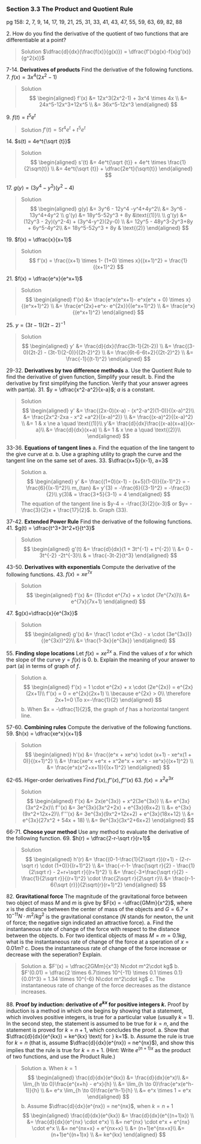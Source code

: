### Section 3.3 The Product and Quotient Rule
pg 158: 2, 7, 9, 14, 17, 19, 21, 25, 31, 33, 41, 43, 47, 55, 59, 63, 69, 82, 88

2\. How do you find the derivative of the quotient of two functions that are differentiable at a point?
>Solution
$\dfrac{d}{dx}(\frac{f(x)}{g(x)}) = \dfrac{f'(x)g(x)-f(x)g'(x)}{g^2(x)}$

7-14\. **Derivatives of products** Find the derivative of the following functions.
7\. $f(x) = 3x^4(2x^2-1)$
>Solution
$$
\begin{aligned}
f'(x) &= 12x^3(2x^2-1) + 3x^4 \times 4x \\
&= 24x^5-12x^3+12x^5 \\
&= 36x^5-12x^3
\end{aligned}
$$

9\. $f(t) = t^5e^t$
>Solution
$f'(t) = 5t^4e^t + t^5e^t$

14\. $s(t) = 4e^t{\sqrt {t}}$
>Solution
$$
\begin{aligned}
s'(t) &= 4e^t{\sqrt {t}} + 4e^t \times \frac{1}{2\sqrt{t}} \\
&= 4e^t{\sqrt {t}} + \dfrac{2e^t}{\sqrt{t}}
\end{aligned}
$$

17\. $g(y) = (3y^4-y^2)(y^2-4)$
>Solution
$$
\begin{aligned}
g(y) &= 3y^6 - 12y^4 -y^4+4y^2\\
&= 3y^6 - 13y^4+4y^2 \\
g'(y) &= 18y^5-52y^3 + 8y  &\text{(1)}\\
\\
g'(y) &= (12y^3 - 2y)(y^2-4)  + (3y^4-y^2)(2y-0) \\
&= 12y^5 - 48y^3-2y^3+8y + 6y^5-4y^2\\
&= 18y^5-52y^3 + 8y & \text{(2)}
\end{aligned}
$$

19\. $f(x) =  \dfrac{x}{x+1}$
>Solution
$$
f'(x) = \frac{(x+1) \times 1- (1+0) \times x}{(x+1)^2} = \frac{1}{(x+1)^2}
$$

21\. $f(x) = \dfrac{e^x}{e^x+1}$
>Solution
$$
\begin{aligned}
f'(x) &= \frac{e^x(e^x+1)- e^x(e^x + 0) \times x}{(e^x+1)^2} \\
&=  \frac{e^{2x}+e^x- e^{2x}}{(e^x+1)^2} \\
&= \frac{e^x}{(e^x+1)^2}
\end{aligned}
$$

25\. $y = (3t-1)(2t-2)^{-1}$
>Solution
$$
\begin{aligned}
y' &= \frac{d}{dx}(\frac{3t-1}{2t-2}) \\
&= \frac{(3-0)(2t-2) - (3t-1)(2-0)}{(2t-2)^2} \\
&= \frac{6t-6-6t+2}{(2t-2)^2} \\
&= \frac{-1}{(t-1)^2}
\end{aligned}
$$

29-32\. **Derivatives by two difference methods**
a. Use the Quotient Rule to find the derivative of given function, Simplify your result.
b. Find the derivative by first simplifying the function. Verify that your answer agrees with part(a).
31\. $y = \dfrac{x^2-a^2}{x-a}$;  $a$ is a constant.
>Solution
$$
\begin{aligned}
y' &= \frac{(2x-0)(x-a) - (x^2-a^2)(1-0)}{(x-a)^2}\\
&= \frac{2x^2-2xa - x^2 +a^2}{(x-a)^2)} \\
&= \frac{(x-a)^2}{(x-a)^2} \\
&= 1 & x \ne a \quad \text{(1)}\\
y'&= \frac{d}{dx}\frac{(x-a)(x+a)}{x-a}\\
&= \frac{d}{dx}(x+a) \\
&= 1 & x \ne a \quad \text{(2)}\\
\end{aligned}
$$

33-36\. **Equations of tangent lines**
a. Find the equation of the line tangent to the give curve at $a$.
b. Use a graphing utility to graph the curve and the tangent line on the same set of axes.
33\. $\dfrac{x+5}{x-1}, a=3$
>Solution
a.
$$
\begin{aligned}
y' &= \frac{(1+0)(x-1) - (x+5)(1-0)}{(x-1)^2} = -\frac{6}{(x-1)^2}\\
m_{tan} &= y'(3) = -\frac{6}{(3-1)^2} = -\frac{3}{2}\\
y(3)& = \frac{3+5}{3-1} = 4
\end{aligned}
$$
The equation of the tangent line is $y-4 = -\frac{3}{2}(x-3)$ or $y= -\frac{3}{2}x + \frac{17}{2}$.
b. Graph (33).

37-42\. **Extended Power Rule** Find the derivative of the following functions.
41\. $g(t) = \dfrac{t^3+3t^2+t}{t^3}$
>Solution
$$
\begin{aligned}
g'(t) &= \frac{d}{dx}(1 + 3t^{-1} + t^{-2}) \\
&= 0 - 3t^{-2} -2t^{-3}\\
& = \frac{-3t-2}{t^3}
\end{aligned}
$$

43-50\. **Derivatives with exponentials** Compute the derivative of the following functions.
43\. $f(x) = xe^{7x}$
>Solution
$$
\begin{aligned}
f'(x) &= (1)\cdot e^{7x} + x \cdot (7e^{7x})\\
&= e^{7x}(7x+1)
\end{aligned}
$$

47\. $g(x)=\dfrac{x}{e^{3x}}$
>Solution
$$
\begin{aligned}
g'(x) &= \frac{1 \cdot e^{3x} - x \cdot (3e^{3x})}{(e^{3x})^2}\\
&= \frac{1-3x}{e^{3x}}
\end{aligned}
$$

55\. **Finding slope locations** Let $f(x) = xe^{2x}$
a. Find the values of $x$ for which the slope of the curve $y=f(x)$ is $0$.
b. Explain the meaning of your answer to part (a) in terms of graph of $f$.
>Solution
a.
$$
\begin{aligned}
f'(x) = 1 \cdot e^{2x} + x \cdot (2e^{2x}) = e^{2x}(2x+1)\\
f'(x) = 0 = e^{2x}(2x+1) \\
\because e^{2x} > 0\\
\therefore 2x+1=0 \To x=-\frac{1}{2}
\end{aligned}
$$
b. When $x = -\dfrac{1}{2}$, the graph of $f$ has a horizontal tangent line.

57-60\. **Combining rules** Compute the derivative of the following functions.
59\. $h(x) = \dfrac{xe^x}{x+1}$
>Solution
$$
\begin{aligned}
h'(x) &= \frac{(e^x + xe^x) \cdot (x+1) - xe^x(1 + 0)}{(x+1)^2} \\
&= \frac{xe^x +e^x + x^2e^x + xe^x - xe^x}{(x+1)^2} \\
&= \frac{e^x(x^2+x+1)}{(x+1)^2}
\end{aligned}
$$

62-65\. Higer-order derivatives Find $f'(x), f''(x), f'''(x)$
63\. $f(x) = x^2e^{3x}$
>Solution
$$
\begin{aligned}
f'(x) &= 2x(e^{3x}) + x^2(3e^{3x}) \\
&= e^{3x}(3x^2+2x)\\
f''(x) &= 3e^{3x}(3x^2+2x) + e^{3x}(6x+2) \\
&= e^{3x}(9x^2+12x+2)\\
f'''(x) &= 3e^{3x}(9x^2+12x+2) + e^{3x}(18x+12) \\
&= e^{3x}(27x^2 + 54x + 18) \\
&= 9e^{3x}(3x^2+6x+2)
\end{aligned}
$$

66-71\. **Choose your method** Use any method to evaluate the derivative of the following function.
69\. $h(r) = \dfrac{2-r-\sqrt r}{r+1}$
>Solution
$$
\begin{aligned}
h'(r) &= \frac{(0-1-\frac{1}{2\sqrt r})(r+1) - (2-r-\sqrt r) \cdot (1+0)}{(r+1)^2} \\
&= \frac{-r-1- \frac{\sqrt r}{2} - \frac{1}{2\sqrt r} - 2+r+\sqrt r}{(r+1)^2} \\
&= \frac{-3+\frac{\sqrt r}{2} -\frac{1}{2\sqrt r}}{(r+1)^2} \cdot \frac{2\sqrt r}{2\sqrt r}\\
&= \frac{r-1-6{\sqrt {r}}}{2\sqrt{r}(r+1)^2}
\end{aligned}
$$

82\. **Gravitational force** The magnitude of the gravitational force between two object of mass $M$ and $m$ is give by $F(x) = -\dfrac{GMm}{x^2}$, where $x$ is the distance between the center of mass of the objects and $G=6.7\times 10^{-11}N\cdot m^2/kg^2$ is the gravitational constance ($N$ stands for newton, the unit of force; the negative sign indicated an attractive force).
a. Find the instantaneous rate of change of the force with respect to the distance between the objects.
b. For two identical objects of mass $M=m=0.1kg$, what is the instantaneous rate of change of the force at a speration of $x=0.01m$?
c. Does the instantaneous rate of change of the force increase or decrease with the seperation? Explain.
>Solution
a. $F'(x) = \dfrac{2GMm}{x^3} N\cdot m^2\cdot kg$
b. $F'(0.01) = \dfrac{2 \times 6.7\times 10^{-11} \times 0.1 \times 0.1}{0.01^3} = 1.34 \times 10^{-6} N\cdot m^2\cdot kg$
c. The instantaneous rate of change of the force decreases as the distance increases.

88\. **Proof by induction: derivative of $e^{kx}$ for positive integers $k$.** Proof by induction is a method in which one begins by showing that a statement, which involves positive integers, is true for a particular value (usually $k=1$). In the second step, the statement is assumed to be true for $k=n$, and the statement is proved for $k=n+1$, which concludes the proof.
a. Show that $\dfrac{d}{dx}(e^{kx}) = ke^{kx} \text{ for } k=1$.
b. Assume the rule is true for $k=n$ (that is, assume $\dfrac{d}{dx}(e^{nx}) = ne^{nx}$), and show this implies that the rule is true for $k=n+1$. (Hint: Write $e^{(n+1)x}$ as the product of two functions, and use the Product Rule.)
>Solution
a. When $k=1$
$$
\begin{aligned}
\frac{d}{dx}(e^{kx}) &= \frac{d}{dx}(e^x)\\
&= \lim_{h \to 0}\frac{e^{x+h} - e^x}{h} \\
&= \lim_{h \to 0}\frac{e^x(e^h-1)}{h} \\
&= e^x \lim_{h \to 0}\frac{e^h-1}{h} \\
&= e^x \times 1 = e^x
\end{aligned}
$$
b. Assume $\dfrac{d}{dx}(e^{nx}) = ne^{nx}$, when $k=n+1$
$$
\begin{aligned}
\frac{d}{dx}(e^{kx}) &= \frac{d}{dx}(e^{(n+1)x}) \\
&= \frac{d}{dx}(e^{nx} \cdot e^x) \\
&= ne^{nx} \cdot e^x + e^{nx} \cdot e^x \\
&= ne^{nx+x} + e^{nx+x} \\
&= (n+1)e^{nx+x}\\
&= (n+1)e^{(n+1)x} \\
&= ke^{kx}
\end{aligned}
$$
